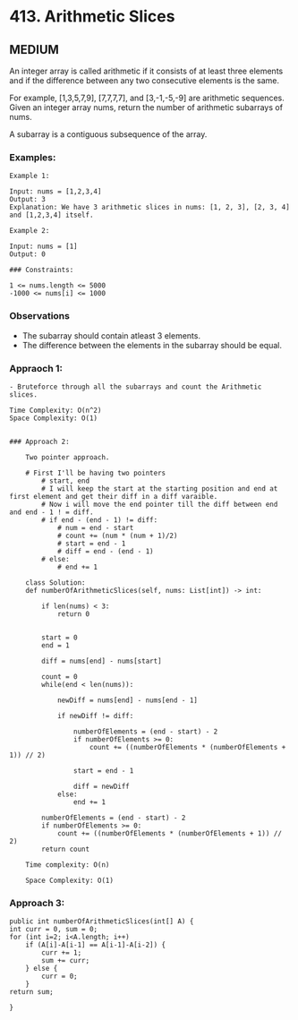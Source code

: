 # 413. Arithmetic Slices

## MEDIUM

An integer array is called arithmetic if it consists of at least three elements and if the difference between any two consecutive elements is the same.

For example, [1,3,5,7,9], [7,7,7,7], and [3,-1,-5,-9] are arithmetic sequences.
Given an integer array nums, return the number of arithmetic subarrays of nums.

A subarray is a contiguous subsequence of the array.

### Examples:

```
Example 1:

Input: nums = [1,2,3,4]
Output: 3
Explanation: We have 3 arithmetic slices in nums: [1, 2, 3], [2, 3, 4] and [1,2,3,4] itself.
```

```
Example 2:

Input: nums = [1]
Output: 0
```

```
### Constraints:

1 <= nums.length <= 5000
-1000 <= nums[i] <= 1000
```

### Observations

- The subarray should contain atleast 3 elements.
- The difference between the elements in the subarray should be equal.

### Appraoch 1:

    - Bruteforce through all the subarrays and count the Arithmetic slices.

    Time Complexity: O(n^2)
    Space Complexity: O(1)

```

### Approach 2:

    Two pointer approach.

    # First I'll be having two pointers
        # start, end
        # I will keep the start at the starting position and end at first element and get their diff in a diff varaible.
        # Now i will move the end pointer till the diff between end and end - 1 ! = diff.
        # if end - (end - 1) != diff:
            # num = end - start
            # count += (num * (num + 1)/2)
            # start = end - 1
            # diff = end - (end - 1)
        # else:
            # end += 1

    class Solution:
    def numberOfArithmeticSlices(self, nums: List[int]) -> int:

        if len(nums) < 3:
            return 0


        start = 0
        end = 1

        diff = nums[end] - nums[start]

        count = 0
        while(end < len(nums)):

            newDiff = nums[end] - nums[end - 1]

            if newDiff != diff:

                numberOfElements = (end - start) - 2
                if numberOfElements >= 0:
                    count += ((numberOfElements * (numberOfElements + 1)) // 2)

                start = end - 1

                diff = newDiff
            else:
                end += 1

        numberOfElements = (end - start) - 2
        if numberOfElements >= 0:
            count += ((numberOfElements * (numberOfElements + 1)) // 2)
        return count

    Time complexity: O(n)

    Space Complexity: O(1)
```

### Approach 3:

    public int numberOfArithmeticSlices(int[] A) {
    int curr = 0, sum = 0;
    for (int i=2; i<A.length; i++)
        if (A[i]-A[i-1] == A[i-1]-A[i-2]) {
            curr += 1;
            sum += curr;
        } else {
            curr = 0;
        }
    return sum;

    }

```

```

